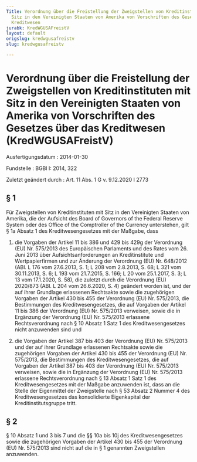 ```yaml
---
Title: Verordnung über die Freistellung der Zweigstellen von Kreditinstituten mit
  Sitz in den Vereinigten Staaten von Amerika von Vorschriften des Gesetzes über das
  Kreditwesen
jurabk: KredWGUSAFreistV
layout: default
origslug: kredwgusafreistv
slug: kredwgusafreistv

---
```


# Verordnung über die Freistellung der Zweigstellen von Kreditinstituten mit Sitz in den Vereinigten Staaten von Amerika von Vorschriften des Gesetzes über das Kreditwesen (KredWGUSAFreistV)

Ausfertigungsdatum
:   2014-01-30

Fundstelle
:   BGBl I: 2014, 322

Zuletzt geändert durch
:   Art. 11 Abs. 1 G v. 9.12.2020 I 2773


## § 1

Für Zweigstellen von Kreditinstituten mit Sitz in den Vereinigten Staaten von Amerika, die der Aufsicht des Board of Governors of the Federal Reserve System oder des Office of the Comptroller of the Currency unterstehen, gilt § 1a Absatz 1 des Kreditwesengesetzes mit der Maßgabe, dass

1.  die Vorgaben der Artikel 11 bis 386 und 429 bis 429g der Verordnung (EU) Nr. 575/2013 des Europäischen Parlaments und des Rates vom 26. Juni 2013 über Aufsichtsanforderungen an Kreditinstitute und Wertpapierfirmen und zur Änderung der Verordnung (EU) Nr. 648/2012 (ABl. L 176 vom 27.6.2013, S. 1; L 208 vom 2.8.2013, S. 68; L 321 vom 30.11.2013, S. 6; L 193 vom 21.7.2015, S. 166; L 20 vom 25.1.2017, S. 3; L 13 vom 17.1.2020, S. 58), die zuletzt durch die Verordnung (EU) 2020/873 (ABl. L 204 vom 26.6.2020, S. 4) geändert worden ist, und der auf ihrer Grundlage erlassenen Rechtsakte sowie die zugehörigen Vorgaben der Artikel 430 bis 455 der Verordnung (EU) Nr. 575/2013, die Bestimmungen des Kreditwesengesetzes, die auf Vorgaben der Artikel 11 bis 386 der Verordnung (EU) Nr. 575/2013 verweisen, sowie die in Ergänzung der Verordnung (EU) Nr. 575/2013 erlassene Rechtsverordnung nach § 10 Absatz 1 Satz 1 des Kreditwesengesetzes nicht anzuwenden sind und


2.  die Vorgaben der Artikel 387 bis 403 der Verordnung (EU) Nr. 575/2013 und der auf ihrer Grundlage erlassenen Rechtsakte sowie die zugehörigen Vorgaben der Artikel 430 bis 455 der Verordnung (EU) Nr. 575/2013, die Bestimmungen des Kreditwesengesetzes, die auf Vorgaben der Artikel 387 bis 403 der Verordnung (EU) Nr. 575/2013 verweisen, sowie die in Ergänzung der Verordnung (EU) Nr. 575/2013 erlassene Rechtsverordnung nach § 13 Absatz 1 Satz 1 des Kreditwesengesetzes mit der Maßgabe anzuwenden ist, dass an die Stelle der Eigenmittel der Zweigstelle nach § 53 Absatz 2 Nummer 4 des Kreditwesengesetzes das konsolidierte Eigenkapital der Kreditinstitutsgruppe tritt.





## § 2

§ 10 Absatz 1 und 3 bis 7 und die §§ 10a bis 10j des Kreditwesengesetzes sowie die zugehörigen Vorgaben der Artikel 430 bis 455 der Verordnung (EU) Nr. 575/2013 sind nicht auf die in § 1 genannten Zweigstellen anzuwenden.

